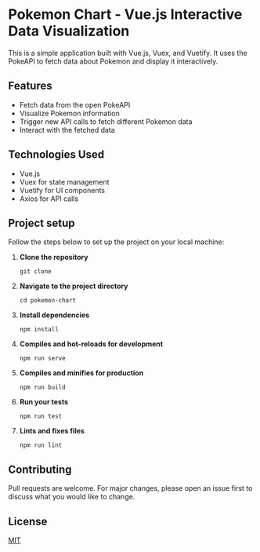 # Pokemon Chart - Vue.js Interactive Data Visualization

This is a simple application built with Vue.js, Vuex, and Vuetify. It uses the PokeAPI to fetch data about Pokemon and display it interactively.

## Features

- Fetch data from the open PokeAPI
- Visualize Pokemon information
- Trigger new API calls to fetch different Pokemon data
- Interact with the fetched data

## Technologies Used

- Vue.js
- Vuex for state management
- Vuetify for UI components
- Axios for API calls

## Project setup

Follow the steps below to set up the project on your local machine:

1. **Clone the repository**

   ```
   git clone
   ```

2. **Navigate to the project directory**

   ```
   cd pokemon-chart
   ```

3. **Install dependencies**

   ```
   npm install
   ```

4. **Compiles and hot-reloads for development**

   ```
   npm run serve
   ```

5. **Compiles and minifies for production**

   ```
   npm run build
   ```

6. **Run your tests**

   ```
   npm run test
   ```

7. **Lints and fixes files**
   ```
   npm run lint
   ```

## Contributing

Pull requests are welcome. For major changes, please open an issue first to discuss what you would like to change.

## License

[MIT](https://choosealicense.com/licenses/mit/)
